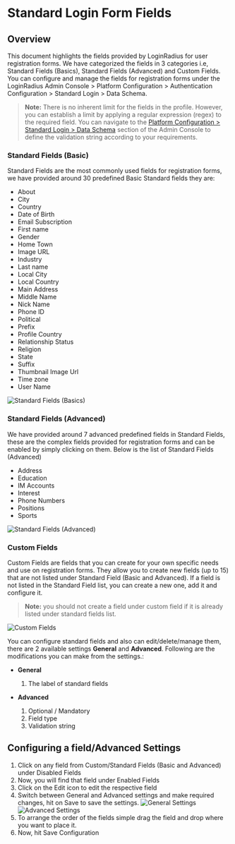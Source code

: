 # Standard Login Form Fields

## Overview

This document highlights the fields provided by LoginRadius for user registration forms. We have categorized the fields in 3 categories i.e, Standard Fields (Basics), Standard Fields (Advanced) and Custom Fields. You can configure and manage the fields for registration forms under the LoginRadius Admin Console > Platform Configuration > Authentication Configuration > Standard Login > Data Schema.

> **Note:** There is no inherent limit for the fields in the profile. However, you can establish a limit by applying a regular expression (regex) to the required field. You can navigate to the [Platform Configuration > Standard Login > Data Schema](https://adminconsole.loginradius.com/platform-configuration/authentication-configuration/standard-login/data-schema) section of the Admin Console to define the validation string according to your requirements. 

### Standard Fields (Basic)

Standard Fields are the most commonly used fields for registration forms, we have provided around 30 predefined Basic Standard fields they are:

- About
- City
- Country
- Date of Birth
- Email Subscription
- First name
- Gender
- Home Town
- Image URL
- Industry
- Last name
- Local City
- Local Country
- Main Address
- Middle Name
- Nick Name
- Phone ID
- Political
- Prefix
- Profile Country
- Relationship Status
- Religion
- State
- Suffix
- Thumbnail Image Url
- Time zone
- User Name

![](https://apidocs.lrcontent.com/images/sl1_127395e91c61430b022.50070049.png "Standard Fields (Basics)")

### Standard Fields (Advanced)

We have provided around 7 advanced predefined fields in Standard Fields, these are the complex fields provided for registration forms and can be enabled by simply clicking on them. Below is the list of Standard Fields (Advanced)

- Address
- Education
- IM Accounts
- Interest
- Phone Numbers
- Positions
- Sports

![](https://apidocs.lrcontent.com/images/slfm2_133965e91c6362750b7.05544601.png "Standard Fields (Advanced)")

### Custom Fields

Custom Fields are fields that you can create for your own specific needs and use on registration forms. They allow you to create new fields (up to 15) that are not listed under Standard Field (Basic and Advanced). If a field is not listed in the Standard Field list, you can create a new one, add it and configure it.

> **Note:** you should not create a field under custom field if it is already listed under standard fields list.

![](https://apidocs.lrcontent.com/images/slfm3_26905e91c65d98e490.35888612.png "Custom Fields")

You can configure standard fields and also can edit/delete/manage them, there are 2 available settings **General** and **Advanced**. Following are the modifications you can make from the settings.:

- **General**
   1. The label of standard fields

- **Advanced**
   1. Optional / Mandatory
   2. Field type
   3. Validation string

## Configuring a field/Advanced Settings

1. Click on any field from Custom/Standard Fields (Basic and Advanced) under Disabled Fields
2. Now, you will find that field under Enabled Fields
3. Click on the Edit icon to edit the respective field
4. Switch between General and Advanced settings and make required changes, hit on Save to save the settings.
     ![](https://apidocs.lrcontent.com/images/slfm4_8375e91c676764c91.81043345.png "General Settings")
     ![](https://apidocs.lrcontent.com/images/slfm5_103055e91c6919596a2.24884597.png "Advanced Settings")
5. To arrange the order of the fields simple drag the field and drop where you want to place it.
6. Now, hit Save Configuration

